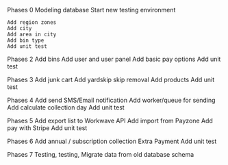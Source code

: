 Phases 0
	Modeling database
	Start new testing environment

	Add region zones
	Add city
	Add area in city
	Add bin type
	Add unit test 
    
Phases 2
	Add bins
	Add user and user panel
	Add basic pay options
	Add unit test 
    
Phases 3
	Add junk cart
	Add yardskip skip removal
	Add products
	Add unit test 
    
Phases 4
	Add send SMS/Email notification
	Add worker/queue for sending
	Add calculate collection day
	Add unit test 
    
Phases 5
	Add export list to Workwave API
	Add import from Payzone
	Add pay with Stripe
	Add unit test 
    
Phases 6
	Add annual / subscription collection
	Extra Payment
	Add unit test 
    
Phases 7
	Testing, testing, 
	Migrate data from old database schema
